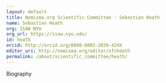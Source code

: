 ```yaml
---
layout: default
title: Nomisma.org Scientific Committee - Sebastian Heath
name: Sebastian Heath
org: ISAW NYU
org_url: https://isaw.nyu.edu/
id: heath
orcid: http://orcid.org/0000-0003-2039-429X
editor_uri: http://nomisma.org/editor/sfsheath
permalink: /about/scientific_committee/heath/
---
```

Biography
